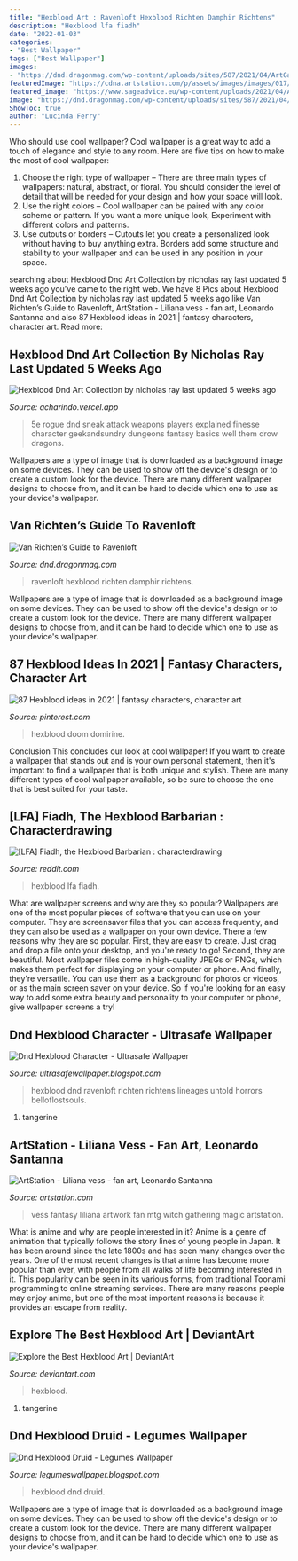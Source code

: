```yaml
---
title: "Hexblood Art : Ravenloft Hexblood Richten Damphir Richtens"
description: "Hexblood lfa fiadh"
date: "2022-01-03"
categories:
- "Best Wallpaper"
tags: ["Best Wallpaper"]
images:
- "https://dnd.dragonmag.com/wp-content/uploads/sites/587/2021/04/ArtGallery_09.jpg"
featuredImage: "https://cdna.artstation.com/p/assets/images/images/017/900/394/large/leonardo-santanna-liana-vess-final.jpg?1557779884"
featured_image: "https://www.sageadvice.eu/wp-content/uploads/2021/04/ART-Van-Richtens-Guide-to-Ravenloft26.jpeg"
image: "https://dnd.dragonmag.com/wp-content/uploads/sites/587/2021/04/ArtGallery_09.jpg"
ShowToc: true
author: "Lucinda Ferry"
---
```



Who should use cool wallpaper?
Cool wallpaper is a great way to add a touch of elegance and style to any room. Here are five tips on how to make the most of cool wallpaper: 
1) Choose the right type of wallpaper – There are three main types of wallpapers: natural, abstract, or floral. You should consider the level of detail that will be needed for your design and how your space will look. 
2) Use the right colors – Cool wallpaper can be paired with any color scheme or pattern. If you want a more unique look, Experiment with different colors and patterns. 
3) Use cutouts or borders – Cutouts let you create a personalized look without having to buy anything extra. Borders add some structure and stability to your wallpaper and can be used in any position in your space.

	

		
searching about Hexblood Dnd Art Collection by nicholas ray last updated 5 weeks ago you've came to the right web. We have 8 Pics about Hexblood Dnd Art Collection by nicholas ray last updated 5 weeks ago like Van Richten’s Guide to Ravenloft, ArtStation - Liliana vess - fan art, Leonardo Santanna and also 87 Hexblood ideas in 2021 | fantasy characters, character art. Read more:
		
    
## Hexblood Dnd Art Collection By Nicholas Ray Last Updated 5 Weeks Ago

<img loading=lazy src="https://static0.srcdn.com/wordpress/wp-content/uploads/2021/01/Dungeons-And-Dragons-Dark-Elf-Rogue-Character.jpg?q=50&amp;fit=crop&amp;w=740&amp;h=370" onerror="this.onerror=null;this.src='https://tse2.mm.bing.net/th?id=OIP.f1SFt-qIc-61wksfZrIsrAHaDt&amp;pid=15.1';" alt="Hexblood Dnd Art Collection by nicholas ray last updated 5 weeks ago">

_Source: acharindo.vercel.app_

>5e rogue dnd sneak attack weapons players explained finesse character geekandsundry dungeons fantasy basics well them drow dragons. 

	

Wallpapers are a type of image that is downloaded as a background image on some devices. They can be used to show off the device's design or to create a custom look for the device. There are many different wallpaper designs to choose from, and it can be hard to decide which one to use as your device's wallpaper.

    
## Van Richten’s Guide To Ravenloft

<img loading=lazy src="https://dnd.dragonmag.com/wp-content/uploads/sites/587/2021/04/ArtGallery_09.jpg" onerror="this.onerror=null;this.src='https://tse2.mm.bing.net/th?id=OIP.IsfxwqIK3k23p1BKpPBn4gHaHa&amp;pid=15.1';" alt="Van Richten’s Guide to Ravenloft">

_Source: dnd.dragonmag.com_

>ravenloft hexblood richten damphir richtens. 

	

Wallpapers are a type of image that is downloaded as a background image on some devices. They can be used to show off the device's design or to create a custom look for the device. There are many different wallpaper designs to choose from, and it can be hard to decide which one to use as your device's wallpaper.

    
## 87 Hexblood Ideas In 2021 | Fantasy Characters, Character Art

<img loading=lazy src="https://i.pinimg.com/236x/d4/84/3b/d4843b62eff7e6afe4dc70115edcd629.jpg" onerror="this.onerror=null;this.src='https://tse4.mm.bing.net/th?id=OIP.XwVqA4jOHoVcRvzzIP3SHAAAAA&amp;pid=15.1';" alt="87 Hexblood ideas in 2021 | fantasy characters, character art">

_Source: pinterest.com_

>hexblood doom domirine. 

	

Conclusion
This concludes our look at cool wallpaper! If you want to create a wallpaper that stands out and is your own personal statement, then it's important to find a wallpaper that is both unique and stylish. There are many different types of cool wallpaper available, so be sure to choose the one that is best suited for your taste.

    
## [LFA] Fiadh, The Hexblood Barbarian : Characterdrawing

<img loading=lazy src="https://i.redd.it/stcv6irum3z61.jpg" onerror="this.onerror=null;this.src='https://tse2.mm.bing.net/th?id=OIP.s0_lQi9FJmC2P5Z1y47SPwHaF7&amp;pid=15.1';" alt="[LFA] Fiadh, the Hexblood Barbarian : characterdrawing">

_Source: reddit.com_

>hexblood lfa fiadh. 

	

What are wallpaper screens and why are they so popular?
Wallpapers are one of the most popular pieces of software that you can use on your computer. They are screensaver files that you can access frequently, and they can also be used as a wallpaper on your own device. There a few reasons why they are so popular. First, they are easy to create. Just drag and drop a file onto your desktop, and you're ready to go! Second, they are beautiful. Most wallpaper files come in high-quality JPEGs or PNGs, which makes them perfect for displaying on your computer or phone. And finally, they're versatile. You can use them as a background for photos or videos, or as the main screen saver on your device. So if you're looking for an easy way to add some extra beauty and personality to your computer or phone, give wallpaper screens a try!

    
## Dnd Hexblood Character - Ultrasafe Wallpaper

<img loading=lazy src="https://www.sageadvice.eu/wp-content/uploads/2021/04/ART-Van-Richtens-Guide-to-Ravenloft26.jpeg" onerror="this.onerror=null;this.src='https://tse4.mm.bing.net/th?id=OIP.RdaSMn55Pw1xvjvMtO4k_gHaEM&amp;pid=15.1';" alt="Dnd Hexblood Character - Ultrasafe Wallpaper">

_Source: ultrasafewallpaper.blogspot.com_

>hexblood dnd ravenloft richten richtens lineages untold horrors belloflostsouls. 

	

1. tangerine 

    
## ArtStation - Liliana Vess - Fan Art, Leonardo Santanna

<img loading=lazy src="https://cdna.artstation.com/p/assets/images/images/017/900/394/large/leonardo-santanna-liana-vess-final.jpg?1557779884" onerror="this.onerror=null;this.src='https://tse3.mm.bing.net/th?id=OIP.DKlbbwsZUHZbX7hv18n1NwHaKd&amp;pid=15.1';" alt="ArtStation - Liliana vess - fan art, Leonardo Santanna">

_Source: artstation.com_

>vess fantasy liliana artwork fan mtg witch gathering magic artstation. 

	

What is anime and why are people interested in it?
Anime is a genre of animation that typically follows the story lines of young people in Japan. It has been around since the late 1800s and has seen many changes over the years. One of the most recent changes is that anime has become more popular than ever, with people from all walks of life becoming interested in it. This popularity can be seen in its various forms, from traditional Toonami programming to online streaming services. There are many reasons people may enjoy anime, but one of the most important reasons is because it provides an escape from reality.

    
## Explore The Best Hexblood Art | DeviantArt

<img loading=lazy src="https://images-wixmp-ed30a86b8c4ca887773594c2.wixmp.com/f/58133648-6e7c-452f-93b5-8abb6b0620d3/def5qmb-ee044f71-b711-42fe-aabc-a2054083f774.jpg/v1/fill/w_467,h_350,q_70,strp/hexbloods_by_kaiatoon_def5qmb-350t.jpg?token=eyJ0eXAiOiJKV1QiLCJhbGciOiJIUzI1NiJ9.eyJzdWIiOiJ1cm46YXBwOjdlMGQxODg5ODIyNjQzNzNhNWYwZDQxNWVhMGQyNmUwIiwiaXNzIjoidXJuOmFwcDo3ZTBkMTg4OTgyMjY0MzczYTVmMGQ0MTVlYTBkMjZlMCIsIm9iaiI6W1t7ImhlaWdodCI6Ijw9OTYwIiwicGF0aCI6IlwvZlwvNTgxMzM2NDgtNmU3Yy00NTJmLTkzYjUtOGFiYjZiMDYyMGQzXC9kZWY1cW1iLWVlMDQ0ZjcxLWI3MTEtNDJmZS1hYWJjLWEyMDU0MDgzZjc3NC5qcGciLCJ3aWR0aCI6Ijw9MTI4MCJ9XV0sImF1ZCI6WyJ1cm46c2VydmljZTppbWFnZS5vcGVyYXRpb25zIl19.iNQKCWqz9Wi4MaYRU1-PJn1VBQaVhR0AKzNjTd1MzuA" onerror="this.onerror=null;this.src='https://tse2.mm.bing.net/th?id=OIP.WwrVHVDUo_ehKAy-77Pg4AAAAA&amp;pid=15.1';" alt="Explore the Best Hexblood Art | DeviantArt">

_Source: deviantart.com_

>hexblood. 

	

1. tangerine 

    
## Dnd Hexblood Druid - Legumes Wallpaper

<img loading=lazy src="https://64.media.tumblr.com/58b84d17b4dee367511cb50734a1a92f/f9b8342d99106af8-c4/s2048x3072/f9ae2bf83996d9855a19ada01d9b1eea399c6e81.jpg" onerror="this.onerror=null;this.src='https://tse4.mm.bing.net/th?id=OIP.5m1iImvmC599gCNDgxmW0gHaEI&amp;pid=15.1';" alt="Dnd Hexblood Druid - Legumes Wallpaper">

_Source: legumeswallpaper.blogspot.com_

>hexblood dnd druid. 

	

Wallpapers are a type of image that is downloaded as a background image on some devices. They can be used to show off the device's design or to create a custom look for the device. There are many different wallpaper designs to choose from, and it can be hard to decide which one to use as your device's wallpaper.

